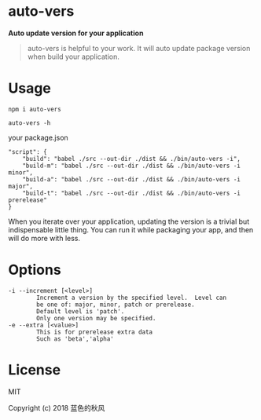 # auto-vers

**Auto update version for your application**

> auto-vers is helpful to your work. It will auto update package version when build your application.

# Usage

```
npm i auto-vers

auto-vers -h

```

your package.json

```
"script": {
    "build": "babel ./src --out-dir ./dist && ./bin/auto-vers -i",
    "build-m": "babel ./src --out-dir ./dist && ./bin/auto-vers -i minor",
    "build-a": "babel ./src --out-dir ./dist && ./bin/auto-vers -i major",
    "build-t": "babel ./src --out-dir ./dist && ./bin/auto-vers -i prerelease"
}
```
When you iterate over your application, updating the version is a trivial but indispensable little thing. You can run it while packaging your app, and then will do more with less.



# Options
```
-i --increment [<level>]
        Increment a version by the specified level.  Level can
        be one of: major, minor, patch or prerelease.
        Default level is 'patch'.
        Only one version may be specified.
-e --extra [<value>]
        This is for prerelease extra data
        Such as 'beta','alpha'
```

# License

MIT

Copyright (c) 2018 蓝色的秋风